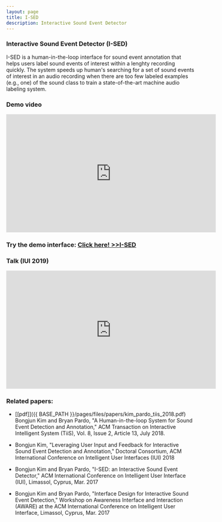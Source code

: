 ```yaml
---
layout: page
title: I-SED
description: Interactive Sound Event Detector
---
```

### Interactive Sound Event Detector (I-SED)
I-SED is a human-in-the-loop interface for sound event annotation that helps users label sound events of interest within a lenghty recording quickly. The system speeds up human's searching for a set of sound events of interest in an audio recording when there are too few labeled examples (e.g., one) of the sound class to train a state-of-the-art machine audio labeling system.

### Demo video
<iframe width="560" height="315" src="https://www.youtube.com/embed/Ss2eGSW4_4w" frameborder="0" allow="accelerometer; autoplay; encrypted-media; gyroscope; picture-in-picture" allowfullscreen></iframe>

### Try the demo interface: [<ins>Click here! >>I-SED</ins>](http://54.68.168.116/)

### Talk (IUI 2019)
<iframe width="560" height="315" src="https://www.youtube.com/embed/wuUxtl-iqQk" frameborder="0" allow="accelerometer; autoplay; encrypted-media; gyroscope; picture-in-picture" allowfullscreen></iframe>

### Related papers:
* [[pdf]]({{ BASE_PATH }}/pages/files/papers/kim_pardo_tiis_2018.pdf) Bongjun Kim and Bryan Pardo, "A Human-in-the-loop System for Sound Event Detection and Annotation," ACM Transaction on Interactive Intelligent System (TiiS), Vol. 8, Issue 2, Article 13, July 2018.

* Bongjun Kim, "Leveraging User Input and Feedback for Interactive Sound Event Detection and Annotation," Doctoral Consortium, ACM International Conference on Intelligent User Interfaces (IUI) 2018

* Bongjun Kim and Bryan Pardo, "I-SED: an Interactive Sound Event Detector," ACM International Conference on Intelligent User Interface (IUI), Limassol, Cyprus, Mar. 2017

* Bongjun Kim and Bryan Pardo, "Interface Design for Interactive Sound Event Detection," Workshop on Awareness Interface and Interaction (AWARE) at the ACM International Conference on Intelligent User Interface, Limassol, Cyprus, Mar. 2017

